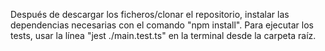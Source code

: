 Después de descargar los ficheros/clonar el repositorio, instalar las dependencias necesarias con el comando "npm install".
Para ejecutar los tests, usar la línea "jest ./main.test.ts" en la terminal desde la carpeta raíz.
